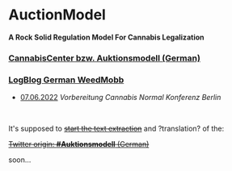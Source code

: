 # AuctionModel
**A Rock Solid Regulation Model For Cannabis Legalization**
### [CannabisCenter bzw. Auktionsmodell (German)](https://github.com/CannaParts/AuctionModel/blob/main/CannabisCenterDE.md)


### [LogBlog German WeedMobb](https://github.com/CannaParts/AuctionModel/blob/main/LogBlogWeedMobbDE.md) 
- [07.06.2022](https://github.com/CannaParts/AuctionModel/blob/main/LogBlogWeedMobbDE.md#07.06.2022) *Vorbereitung Cannabis Normal Konferenz Berlin*

<br>

It's supposed to [~~start the text extraction~~](https://github.com/CannaParts/AuctionModel/blob/main/RawFromTwitter..txt) and ?translation? of the:  

[~~Twitter origin: **#Auktionsmodell** (German)~~](https://twitter.com/PeterNorml/status/1450430050281603075)  

soon...
